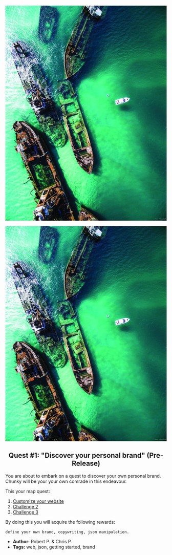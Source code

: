 ![brand][brand]
 
[brand]: ../img/quest.jpg

<p align="center">
  <img src="../img/quest.jpg"/>
  <h2 align="center"> Quest #1: "Discover your personal brand" (Pre-Release)</h2>
</p>

You are about to embark on a quest to discover your own personal brand. Chunky will be your your own comrade in this endeavour.

This your map quest:

1. [Customize your website](https://github.com/fluidtrends/carmel/tree/challenges-chunk/challenges/define-your-brand/challenge1)
2. [Challenge 2](https://github.com/fluidtrends/carmel/tree/challenges-chunk/challenges/define-your-brand/challenge2)
2. [Challenge 3](https://github.com/fluidtrends/carmel/tree/challenges-chunk/challenges/define-your-brand/challenge3)

By doing this you will acquire the following rewards:
```$xslt
define your own brand, copywriting, json manipulation. 
```

* **Author:** Robert P. & Chris P.
* **Tags:** web, json, getting started, brand
